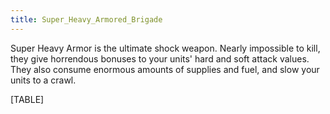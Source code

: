 ```yaml
---
title: Super_Heavy_Armored_Brigade
---
```

Super Heavy Armor is the ultimate shock weapon. Nearly impossible to
kill, they give horrendous bonuses to your units' hard and soft attack
values. They also consume enormous amounts of supplies and fuel, and
slow your units to a crawl.

[TABLE]
